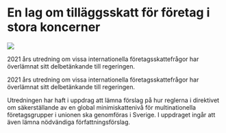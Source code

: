 # En lag om tilläggsskatt för företag i stora koncerner

![](/contentassets/018be83a464a46eeb84f151f6c957b07/sou-2023_6_jpg.jpg?width=150&quality=85)

2021 års utredning om vissa internationella företagsskattefrågor har överlämnat sitt delbetänkande till regeringen.

2021 års utredning om vissa internationella företagsskattefrågor har överlämnat sitt delbetänkande till regeringen.

Utredningen har haft i uppdrag att lämna förslag på hur reglerna i direktivet om säkerställande av en global minimiskattenivå för multinationella företagsgrupper i unionen ska genomföras i Sverige. I uppdraget ingår att även lämna nödvändiga författningsförslag.
